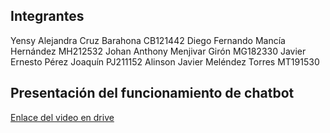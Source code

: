 ## Integrantes
Yensy Alejandra Cruz Barahona		CB121442
Diego Fernando Mancía Hernández		MH212532
Johan Anthony Menjivar Girón 		MG182330
Javier Ernesto Pérez Joaquín        PJ211152
Alinson Javier Meléndez Torres 		MT191530

## Presentación del funcionamiento de chatbot
[Enlace del video en drive](https://drive.google.com/file/d/1bc0c5decj5K5KdRyzdbB2MxKgnD0iBPg/view?usp=sharing) 